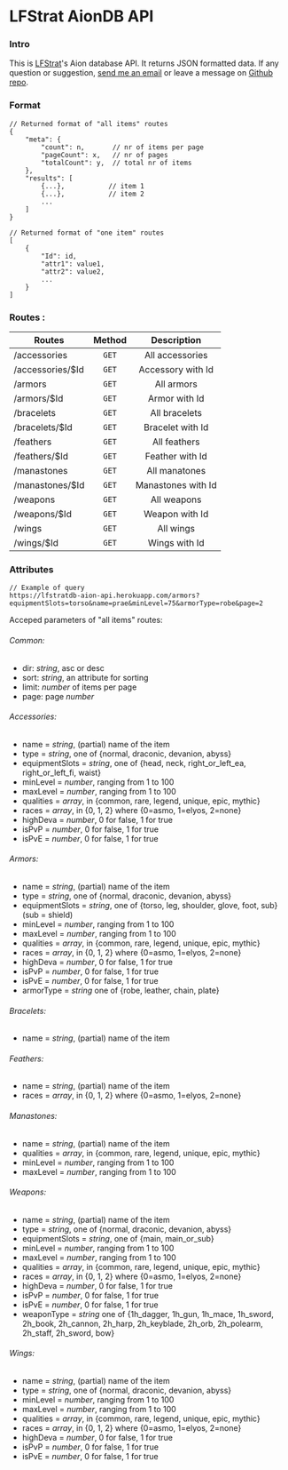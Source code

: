 # LFStrat AionDB API

### Intro
This is [LFStrat](http://www.lfstrat.com/aion/)'s Aion database API. It returns JSON formatted data.
If any question or suggestion, [send me an email](mailto:infuse.aion@gmail.com) or leave a message on [Github repo](https://github.com/Infuse/lfstratdb-aion-api).

### Format
```
// Returned format of "all items" routes
{
	"meta": {
		"count": n,       // nr of items per page
		"pageCount": x,   // nr of pages
		"totalCount": y,  // total nr of items
	},
	"results": [
		{...},           // item 1
		{...},           // item 2
		...
	]
}
```
```
// Returned format of "one item" routes
[
	{
		"Id": id,
		"attr1": value1,
		"attr2": value2,
		...
	}
]
```

### Routes : 
|Routes               |Method              |Description         |
|---------------------|:------------------:|:------------------:|
|/accessories         |`GET`               |All accessories     |
|/accessories/$Id     |`GET`               |Accessory with Id   |
|/armors              |`GET`               |All armors          |
|/armors/$Id          |`GET`               |Armor with Id       |
|/bracelets           |`GET`               |All bracelets       |
|/bracelets/$Id       |`GET`               |Bracelet with Id    |
|/feathers            |`GET`               |All feathers        |
|/feathers/$Id        |`GET`               |Feather with Id     |
|/manastones          |`GET`               |All manatones       |
|/manastones/$Id      |`GET`               |Manastones with Id  |
|/weapons             |`GET`               |All weapons         |
|/weapons/$Id         |`GET`               |Weapon with Id      |
|/wings               |`GET`               |All wings           |
|/wings/$Id           |`GET`               |Wings with Id       |

### Attributes
```
// Example of query
https://lfstratdb-aion-api.herokuapp.com/armors?equipmentSlots=torso&name=prae&minLevel=75&armorType=robe&page=2
```
Acceped parameters of "all items" routes:

###### Common:
+ dir: *string*, asc or desc
+ sort: *string*, an attribute for sorting
+ limit: *number* of items per page
+ page: page *number*

###### Accessories:
+ name = *string*, (partial) name of the item
+ type = *string*, one of {normal, draconic, devanion, abyss}
+ equipmentSlots = *string*, one of {head, neck, right_or_left_ea, right_or_left_fi, waist}
+ minLevel = *number*, ranging from 1 to 100
+ maxLevel = *number*, ranging from 1 to 100
+ qualities = *array*, in {common, rare, legend, unique, epic, mythic}
+ races = *array*, in {0, 1, 2} where {0=asmo, 1=elyos, 2=none}
+ highDeva = *number*, 0 for false, 1 for true
+ isPvP = *number*, 0 for false, 1 for true
+ isPvE = *number*, 0 for false, 1 for true

###### Armors:
+ name = *string*, (partial) name of the item
+ type = *string*, one of {normal, draconic, devanion, abyss}
+ equipmentSlots = *string*, one of {torso, leg, shoulder, glove, foot, sub} (sub = shield)
+ minLevel = *number*, ranging from 1 to 100
+ maxLevel = *number*, ranging from 1 to 100
+ qualities = *array*, in {common, rare, legend, unique, epic, mythic}
+ races = *array*, in {0, 1, 2} where {0=asmo, 1=elyos, 2=none}
+ highDeva = *number*, 0 for false, 1 for true
+ isPvP = *number*, 0 for false, 1 for true
+ isPvE = *number*, 0 for false, 1 for true
+ armorType = *string* one of {robe, leather, chain, plate}

###### Bracelets:
+ name = *string*, (partial) name of the item

###### Feathers:
+ name = *string*, (partial) name of the item
+ races = *array*, in {0, 1, 2} where {0=asmo, 1=elyos, 2=none}

###### Manastones:
+ name = *string*, (partial) name of the item
+ qualities = *array*, in {common, rare, legend, unique, epic, mythic}
+ minLevel = *number*, ranging from 1 to 100
+ maxLevel = *number*, ranging from 1 to 100

###### Weapons:
+ name = *string*, (partial) name of the item
+ type = *string*, one of {normal, draconic, devanion, abyss}
+ equipmentSlots = *string*, one of {main, main_or_sub}
+ minLevel = *number*, ranging from 1 to 100
+ maxLevel = *number*, ranging from 1 to 100
+ qualities = *array*, in {common, rare, legend, unique, epic, mythic}
+ races = *array*, in {0, 1, 2} where {0=asmo, 1=elyos, 2=none}
+ highDeva = *number*, 0 for false, 1 for true
+ isPvP = *number*, 0 for false, 1 for true
+ isPvE = *number*, 0 for false, 1 for true
+ weaponType = *string* one of {1h_dagger, 1h_gun, 1h_mace, 1h_sword, 2h_book, 2h_cannon, 2h_harp, 2h_keyblade, 2h_orb, 2h_polearm, 2h_staff, 2h_sword, bow}


###### Wings:
+ name = *string*, (partial) name of the item
+ type = *string*, one of {normal, draconic, devanion, abyss}
+ minLevel = *number*, ranging from 1 to 100
+ maxLevel = *number*, ranging from 1 to 100
+ qualities = *array*, in {common, rare, legend, unique, epic, mythic}
+ races = *array*, in {0, 1, 2} where {0=asmo, 1=elyos, 2=none}
+ highDeva = *number*, 0 for false, 1 for true
+ isPvP = *number*, 0 for false, 1 for true
+ isPvE = *number*, 0 for false, 1 for true

